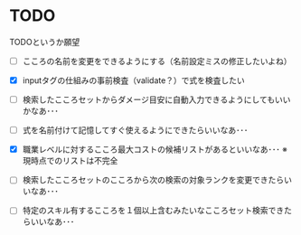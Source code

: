 # TODO

TODOというか願望  

 - [ ] こころの名前を変更をできるようにする（名前設定ミスの修正したいよね）  
 - [x] inputタグの仕組みの事前検査（validate？）で式を検査したい  
 - [ ] 検索したこころセットからダメージ目安に自動入力できるようにしてもいいかなあ･･･  
 - [ ] 式を名前付けて記憶してすぐ使えるようにできたらいいなあ･･･  
 - [x] 職業レベルに対するこころ最大コストの候補リストがあるといいなあ･･･  ※現時点でのリストは不完全  
 - [ ] 検索したこころセットのこころから次の検索の対象ランクを変更できたらいいなあ･･･  
 - [ ] 特定のスキル有するこころを１個以上含むみたいなこころセット検索できたらいいなあ･･･  
 